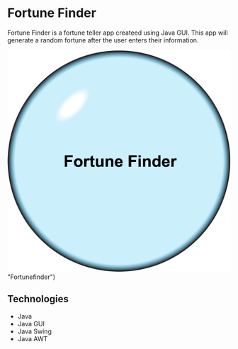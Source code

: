 # Fortune Finder <br />

Fortune Finder is a fortune teller app createed using Java GUI. This app will generate a random fortune after the user enters their information.

![Fortune Finder](fortune.png) "Fortunefinder") <br />

## <a name="technologies"></a> Technologies
* Java
* Java GUI
* Java Swing
* Java AWT

